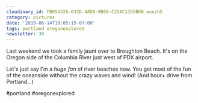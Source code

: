 ```yaml
---
cloudinary_id: FB05432A-032D-4AD9-9B68-C25AC1355B6B_euezh5
category: pictures
date: '2019-06-14T10:05:15-07:00'
tags: portland oregonexplored
newsletter: 30
---
```


Last weekend we took a family jaunt over to Broughton Beach. It's on the Oregon side of the Columbia River just west of PDX airport.

Let's just say I'm a *huge fan* of river beaches now. You get most of the fun of the oceanside without the crazy waves and wind! (And hour+ drive from Portland…)

#portland #oregonexplored